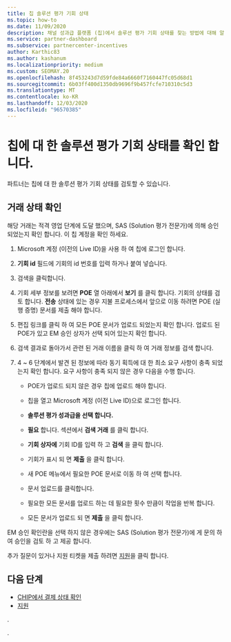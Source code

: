 ```yaml
---
title: 칩 솔루션 평가 기회 상태
ms.topic: how-to
ms.date: 11/09/2020
description: 채널 성과급 플랫폼 (칩)에서 솔루션 평가 기회 상태를 찾는 방법에 대해 알아봅니다.
ms.service: partner-dashboard
ms.subservice: partnercenter-incentives
author: Karthic83
ms.author: kashanum
ms.localizationpriority: medium
ms.custom: SEOMAY.20
ms.openlocfilehash: 8f453243d7d59fde84a6660f7160447fc05d68d1
ms.sourcegitcommit: 6b03ff400d1350db9696f9b457fcfe710310c5d3
ms.translationtype: MT
ms.contentlocale: ko-KR
ms.lasthandoff: 12/03/2020
ms.locfileid: "96570385"
---
```

# <a name="find-your-solution-assessments-opportunity-status-on-chip"></a>칩에 대 한 솔루션 평가 기회 상태를 확인 합니다.

파트너는 칩에 대 한 솔루션 평가 기회 상태를 검토할 수 있습니다.

## <a name="determine-the-status-of-your-deal"></a>거래 상태 확인

해당 거래는 적격 영업 단계에 도달 했으며, SAS (Solution 평가 전문가)에 의해 승인 되었는지 확인 합니다. 이 칩 계정을 확인 하세요.

1. Microsoft 계정 (이전의 Live ID)을 사용 하 여 칩에 로그인 합니다.
1. **기회 id** 필드에 기회의 id 번호를 입력 하거나 붙여 넣습니다.
3. 검색을 클릭합니다.

1. 기회 세부 정보를 보려면 **POE** 열 아래에서 **보기** 를 클릭 합니다. 기회의 상태를 검토 합니다. **전송** 상태에 있는 경우 지불 프로세스에서 앞으로 이동 하려면 POE (실행 증명) 문서를 제출 해야 합니다.
 
1. 편집 링크를 클릭 하 여 모든 POE 문서가 업로드 되었는지 확인 합니다. 업로드 된 POE가 있고 EM 승인 상자가 선택 되어 있는지 확인 합니다.
 
1. 검색 결과로 돌아가서 관련 된 거래 이름을 클릭 하 여 거래 정보를 검색 합니다. 

1. 4 ~ 6 단계에서 발견 된 정보에 따라 동기 획득에 대 한 최소 요구 사항이 충족 되었는지 확인 합니다. 요구 사항이 충족 되지 않은 경우 다음을 수행 합니다.
 
     - POE가 업로드 되지 않은 경우 칩에 업로드 해야 합니다.
 
     - 칩을 열고 Microsoft 계정 (이전 Live ID)으로 로그인 합니다.
 
     - **솔루션 평가 성과급을 선택 합니다.**

     - **필요** 합니다. 섹션에서 **검색 거래** 를 클릭 합니다.

     - **기회 상자에** 기회 ID를 입력 하 고 **검색** 을 클릭 합니다.

     - 기회가 표시 되 면 **제출** 을 클릭 합니다.
  
     - 새 POE 메뉴에서 필요한 POE 문서로 이동 하 여 선택 합니다.

     - 문서 업로드를 클릭합니다.

     - 필요한 모든 문서를 업로드 하는 데 필요한 횟수 만큼이 작업을 반복 합니다.

     - 모든 문서가 업로드 되 면 **제출** 을 클릭 합니다.

EM 승인 확인란을 선택 하지 않은 경우에는 SAS (Solution 평가 전문가)에 게 문의 하 여 승인을 검토 하 고 제공 합니다.
 
추가 질문이 있거나 지원 티켓을 제출 하려면 [지원](report-problems-with-partner-center.md)을 클릭 합니다.

## <a name="next-steps"></a>다음 단계

- [CHIP에서 결제 상태 확인](chip-payment-status.md)
- [지원](report-problems-with-partner-center.md)

.




.





